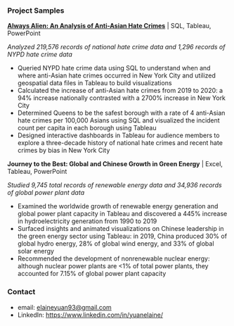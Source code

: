 ### Project Samples

[**Always Alien: An Analysis of Anti-Asian Hate Crimes**](https://www.youtube.com/watch?v=3qsdSkzT2pg&list=PLx0iOsdUOUmkYUVZ61ltDZDVsIzTYGQrR&index=17) | SQL, Tableau, PowerPoint

*Analyzed 219,576 records of national hate crime data and 1,296 records of NYPD hate crime data*
* Queried NYPD hate crime data using SQL to understand when and where anti-Asian hate crimes occurred in New York City and utilized geospatial data files in Tableau to build visualizations
* Calculated the increase of anti-Asian hate crimes from 2019 to 2020: a 94% increase nationally contrasted with a 2700% increase in New York City
* Determined Queens to be the safest borough with a rate of 4 anti-Asian hate crimes per 100,000 Asians using SQL and visualized the incident count per capita in each borough using Tableau 
* Designed interactive dashboards in Tableau for audience members to explore a three-decade history of national hate crimes and recent hate crimes by bias in New York City  

**Journey to the Best: Global and Chinese Growth in Green Energy** | Excel, Tableau, PowerPoint

*Studied 9,745 total records of renewable energy data and 34,936 records of global power plant data*
* Examined the worldwide growth of renewable energy generation and global power plant capacity in Tableau and discovered a 445% increase in hydroelectricity generation from 1990 to 2019 
* Surfaced insights and animated visualizations on Chinese leadership in the green energy sector using Tableau: in 2019, China produced 30% of global hydro energy, 28% of global wind energy, and 33% of global solar energy
* Recommended the development of nonrenewable nuclear energy: although nuclear power plants are <1% of total power plants, they accounted for 7.15% of global power plant capacity

### Contact

* email: elaineyuan93@gmail.com
* LinkedIn: https://www.linkedin.com/in/yuanelaine/
